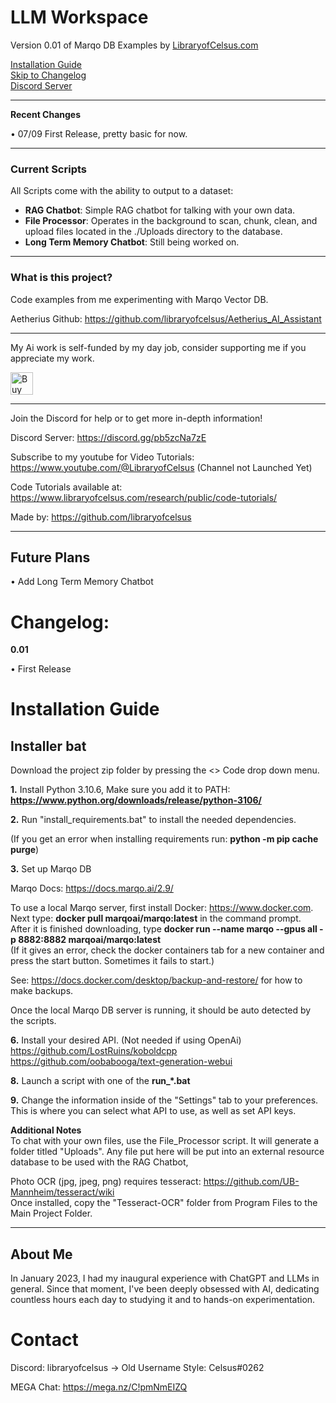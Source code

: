 # LLM Workspace
Version 0.01 of Marqo DB Examples by [LibraryofCelsus.com](https://www.libraryofcelsus.com)  
  
[Installation Guide](#installation-guide)  
[Skip to Changelog](#changelog)  
[Discord Server](https://discord.gg/pb5zcNa7zE)

------
**Recent Changes**

• 07/09 First Release, pretty basic for now.

------

### Current Scripts

All Scripts come with the ability to output to a dataset:

- **RAG Chatbot**: Simple RAG chatbot for talking with your own data.
- **File Processor**: Operates in the background to scan, chunk, clean, and upload files located in the ./Uploads directory to the database.
- **Long Term Memory Chatbot**: Still being worked on.
------


### What is this project?

Code examples from me experimenting with Marqo Vector DB.  

Aetherius Github: https://github.com/libraryofcelsus/Aetherius_AI_Assistant

------

My Ai work is self-funded by my day job, consider supporting me if you appreciate my work.

<a href='https://ko-fi.com/libraryofcelsus' target='_blank'><img height='36' style='border:0px;height:36px;' src='https://storage.ko-fi.com/cdn/kofi3.png?v=3' border='0' alt='Buy Me a Coffee at ko-fi.com' /></a>

------

Join the Discord for help or to get more in-depth information!

Discord Server: https://discord.gg/pb5zcNa7zE

Subscribe to my youtube for Video Tutorials: https://www.youtube.com/@LibraryofCelsus (Channel not Launched Yet)

Code Tutorials available at: https://www.libraryofcelsus.com/research/public/code-tutorials/

Made by: https://github.com/libraryofcelsus


------


## Future Plans

• Add Long Term Memory Chatbot

# Changelog: 
**0.01** 

• First Release


# Installation Guide

## Installer bat

Download the project zip folder by pressing the <> Code drop down menu.

**1.** Install Python 3.10.6, Make sure you add it to PATH: **https://www.python.org/downloads/release/python-3106/**

**2.** Run "install_requirements.bat" to install the needed dependencies.  

(If you get an error when installing requirements run: **python -m pip cache purge**)

**3.** Set up Marqo DB

Marqo Docs: https://docs.marqo.ai/2.9/  

To use a local Marqo server, first install Docker: https://www.docker.com.  
Next type: **docker pull marqoai/marqo:latest** in the command prompt.  
After it is finished downloading, type **docker run --name marqo --gpus all -p 8882:8882 marqoai/marqo:latest**   
(If it gives an error, check the docker containers tab for a new container and press the start button.  Sometimes it fails to start.)  

See: https://docs.docker.com/desktop/backup-and-restore/ for how to make backups.

Once the local Marqo DB server is running, it should be auto detected by the scripts.  

**6.** Install your desired API.  (Not needed if using OpenAi)  
https://github.com/LostRuins/koboldcpp  
https://github.com/oobabooga/text-generation-webui  

**8.** Launch a script with one of the **run_*.bat** 

**9.** Change the information inside of the "Settings" tab to your preferences.  This is where you can select what API to use, as well as set API keys.


**Additional Notes**  
To chat with your own files, use the File_Processor script.  It will generate a folder titled "Uploads".  Any file put here will be put into an external resource database to be used with the RAG Chatbot,

Photo OCR (jpg, jpeg, png) requires tesseract: https://github.com/UB-Mannheim/tesseract/wiki  
Once installed, copy the "Tesseract-OCR" folder from Program Files to the Main Project Folder.  




-----

## About Me

In January 2023, I had my inaugural experience with ChatGPT and LLMs in general. Since that moment, I've been deeply obsessed with AI, dedicating countless hours each day to studying it and to hands-on experimentation.

# Contact
Discord: libraryofcelsus      -> Old Username Style: Celsus#0262

MEGA Chat: https://mega.nz/C!pmNmEIZQ


